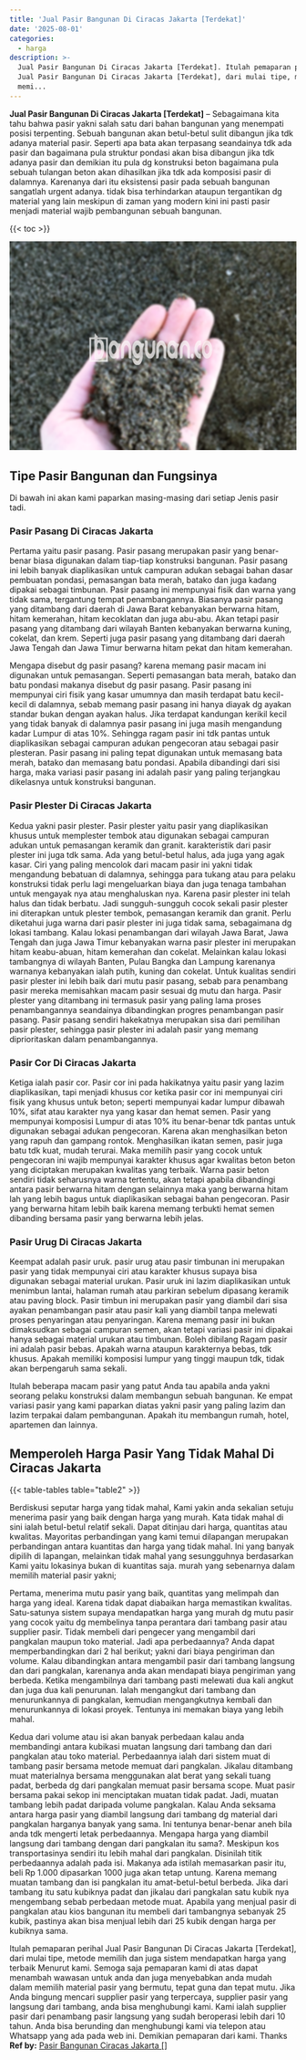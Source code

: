 ```yaml
---
title: 'Jual Pasir Bangunan Di Ciracas Jakarta [Terdekat]'
date: '2025-08-01'
categories:
  - harga
description: >-
  Jual Pasir Bangunan Di Ciracas Jakarta [Terdekat]. Itulah pemaparan perihal
  Jual Pasir Bangunan Di Ciracas Jakarta [Terdekat], dari mulai tipe, metode
  memi...
---
```


**Jual Pasir Bangunan Di Ciracas Jakarta \[Terdekat\]** – Sebagaimana kita tahu bahwa pasir yakni salah satu dari bahan bangunan yang menempati posisi terpenting. Sebuah bangunan akan betul-betul sulit dibangun jika tdk adanya material pasir. Seperti apa bata akan terpasang seandainya tdk ada pasir dan bagaimana pula struktur pondasi akan bisa dibangun jika tdk adanya pasir dan demikian itu pula dg konstruksi beton bagaimana pula sebuah tulangan beton akan dihasilkan jika tdk ada komposisi pasir di dalamnya. Karenanya dari itu eksistensi pasir pada sebuah bangunan sangatlah urgent adanya. tidak bisa terhindarkan ataupun tergantikan dg material yang lain meskipun di zaman yang modern kini ini pasti pasir menjadi material wajib pembangunan sebuah bangunan.

{{< toc >}}

![Jual Pasir Bangunan Di Ciracas Jakarta [Terdekat]](/images/jual-pasir-bangunan-52.png)

## Tipe Pasir Bangunan dan Fungsinya

Di bawah ini akan kami paparkan masing-masing dari setiap Jenis pasir tadi.

### Pasir Pasang Di Ciracas Jakarta

Pertama yaitu pasir pasang. Pasir pasang merupakan pasir yang benar-benar biasa digunakan dalam tiap-tiap konstruksi bangunan. Pasir pasang ini lebih banyak diaplikasikan untuk campuran adukan sebagai bahan dasar pembuatan pondasi, pemasangan bata merah, batako dan juga kadang dipakai sebagai timbunan. Pasir pasang ini mempunyai fisik dan warna yang tidak sama, tergantung tempat penambangannya. Biasanya pasir pasang yang ditambang dari daerah di Jawa Barat kebanyakan berwarna hitam, hitam kemerahan, hitam kecoklatan dan juga abu-abu. Akan tetapi pasir pasang yang ditambang dari wilayah Banten kebanyakan berwarna kuning, cokelat, dan krem. Seperti juga pasir pasang yang ditambang dari daerah Jawa Tengah dan Jawa Timur berwarna hitam pekat dan hitam kemerahan.

Mengapa disebut dg pasir pasang? karena memang pasir macam ini digunakan untuk pemasangan. Seperti pemasangan bata merah, batako dan batu pondasi makanya disebut dg pasir pasang. Pasir pasang ini mempunyai ciri fisik yang kasar umumnya dan masih terdapat batu kecil-kecil di dalamnya, sebab memang pasir pasang ini hanya diayak dg ayakan standar bukan dengan ayakan halus. Jika terdapat kandungan kerikil kecil yang tidak banyak di dalamnya pasir pasang ini juga masih mengandung kadar Lumpur di atas 10%. Sehingga ragam pasir ini tdk pantas untuk diaplikasikan sebagai campuran adukan pengecoran atau sebagai pasir plesteran. Pasir pasang ini paling tepat digunakan untuk memasang bata merah, batako dan memasang batu pondasi. Apabila dibandingi dari sisi harga, maka variasi pasir pasang ini adalah pasir yang paling terjangkau dikelasnya untuk konstruksi bangunan.

### Pasir Plester Di Ciracas Jakarta

Kedua yakni pasir plester. Pasir plester yaitu pasir yang diaplikasikan khusus untuk memplester tembok atau digunakan sebagai campuran adukan untuk pemasangan keramik dan granit. karakteristik dari pasir plester ini juga tdk sama. Ada yang betul-betul halus, ada juga yang agak kasar. Ciri yang paling mencolok dari macam pasir ini yakni tidak mengandung bebatuan di dalamnya, sehingga para tukang atau para pelaku konstruksi tidak perlu lagi mengeluarkan biaya dan juga tenaga tambahan untuk mengayak nya atau menghaluskan nya. Karena pasir plester ini telah halus dan tidak berbatu. Jadi sungguh-sungguh cocok sekali pasir plester ini diterapkan untuk plester tembok, pemasangan keramik dan granit. Perlu diketahui juga warna dari pasir plester ini juga tidak sama, sebagaimana dg lokasi tambang. Kalau lokasi penambangan dari wilayah Jawa Barat, Jawa Tengah dan juga Jawa Timur kebanyakan warna pasir plester ini merupakan hitam keabu-abuan, hitam kemerahan dan cokelat. Melainkan kalau lokasi tambangnya di wilayah Banten, Pulau Bangka dan Lampung karenanya warnanya kebanyakan ialah putih, kuning dan cokelat. Untuk kualitas sendiri pasir plester ini lebih baik dari mutu pasir pasang, sebab para penambang pasir mereka memisahkan macam pasir sesuai dg mutu dan harga. Pasir plester yang ditambang ini termasuk pasir yang paling lama proses penambangannya seandainya dibandingkan progres penambangan pasir pasang. Pasir pasang sendiri hakekatnya merupakan sisa dari pemilihan pasir plester, sehingga pasir plester ini adalah pasir yang memang diprioritaskan dalam penambangannya.

### Pasir Cor Di Ciracas Jakarta

Ketiga ialah pasir cor. Pasir cor ini pada hakikatnya yaitu pasir yang lazim diaplikasikan, tapi menjadi khusus cor ketika pasir cor ini mempunyai ciri fisik yang khusus untuk beton; seperti mempunyai kadar lumpur dibawah 10%, sifat atau karakter nya yang kasar dan hemat semen. Pasir yang mempunyai komposisi Lumpur di atas 10% itu benar-benar tdk pantas untuk digunakan sebagai adukan pengecoran. Karena akan menghasilkan beton yang rapuh dan gampang rontok. Menghasilkan ikatan semen, pasir juga batu tdk kuat, mudah terurai. Maka memilih pasir yang cocok untuk pengecoran ini wajib mempunyai karakter khusus agar kwalitas beton beton yang diciptakan merupakan kwalitas yang terbaik. Warna pasir beton sendiri tidak seharusnya warna tertentu, akan tetapi apabila dibandingi antara pasir berwarna hitam dengan selainnya maka yang berwarna hitam lah yang lebih bagus untuk diaplikasikan sebagai bahan pengecoran. Pasir yang berwarna hitam lebih baik karena memang terbukti hemat semen dibanding bersama pasir yang berwarna lebih jelas.

### Pasir Urug Di Ciracas Jakarta

Keempat adalah pasir uruk. pasir urug atau pasir timbunan ini merupakan pasir yang tidak mempunyai ciri atau karakter khusus supaya bisa digunakan sebagai material urukan. Pasir uruk ini lazim diaplikasikan untuk menimbun lantai, halaman rumah atau parkiran sebelum dipasang keramik atau paving block. Pasir timbun ini merupakan pasir yang diambil dari sisa ayakan penambangan pasir atau pasir kali yang diambil tanpa melewati proses penyaringan atau penyaringan. Karena memang pasir ini bukan dimaksudkan sebagai campuran semen, akan tetapi variasi pasir ini dipakai hanya sebagai material urukan atau timbunan. Boleh dibilang Ragam pasir ini adalah pasir bebas. Apakah warna ataupun karakternya bebas, tdk khusus. Apakah memiliki komposisi lumpur yang tinggi maupun tdk, tidak akan berpengaruh sama sekali.

Itulah beberapa macam pasir yang patut Anda tau apabila anda yakni seorang pelaku konstruksi dalam membangun sebuah bangunan. Ke empat variasi pasir yang kami paparkan diatas yakni pasir yang paling lazim dan lazim terpakai dalam pembangunan. Apakah itu membangun rumah, hotel, apartemen dan lainnya.

## Memperoleh Harga Pasir Yang Tidak Mahal Di Ciracas Jakarta

{{< table-tables table="table2" >}}

Berdiskusi seputar harga yang tidak mahal, Kami yakin anda sekalian setuju menerima pasir yang baik dengan harga yang murah. Kata tidak mahal di sini ialah betul-betul relatif sekali. Dapat ditinjau dari harga, quantitas atau kwalitas. Mayoritas perbandingan yang kami temui dilapangan merupakan perbandingan antara kuantitas dan harga yang tidak mahal. Ini yang banyak dipilih di lapangan, melainkan tidak mahal yang sesungguhnya berdasarkan Kami yaitu lokasinya bukan di kuantitas saja. murah yang sebenarnya dalam memilih material pasir yakni;

Pertama, menerima mutu pasir yang baik, quantitas yang melimpah dan harga yang ideal. Karena tidak dapat diabaikan harga memastikan kwalitas. Satu-satunya sistem supaya mendapatkan harga yang murah dg mutu pasir yang cocok yaitu dg membelinya tanpa perantara dari tambang pasir atau supplier pasir. Tidak membeli dari pengecer yang mengambil dari pangkalan maupun toko material. Jadi apa perbedaannya? Anda dapat memperbandingkan dari 2 hal berikut; yakni dari biaya pengiriman dan volume. Kalau dibandingkan antara mengambil pasir dari tambang langsung dan dari pangkalan, karenanya anda akan mendapati biaya pengiriman yang berbeda. Ketika mengambilnya dari tambang pasti melewati dua kali angkut dan juga dua kali penurunan. Ialah mengangkut dari tambang dan menurunkannya di pangkalan, kemudian mengangkutnya kembali dan menurunkannya di lokasi proyek. Tentunya ini memakan biaya yang lebih mahal.

Kedua dari volume atau isi akan banyak perbedaan kalau anda membandingi antara kubikasi muatan langsung dari tambang dan dari pangkalan atau toko material. Perbedaannya ialah dari sistem muat di tambang pasir bersama metode memuat dari pangkalan. Jikalau ditambang muat materialnya bersama menggunakan alat berat yang sekali tuang padat, berbeda dg dari pangkalan memuat pasir bersama scope. Muat pasir bersama pakai sekop ini menciptakan muatan tidak padat. Jadi, muatan tambang lebih padat daripada volume pangkalan. Kalau Anda seksama antara harga pasir yang diambil langsung dari tambang dg material dari pangkalan harganya banyak yang sama. Ini tentunya benar-benar aneh bila anda tdk mengerti letak perbedaannya. Mengapa harga yang diambil langsung dari tambang dengan dari pangkalan itu sama?. Meskipun kos transportasinya sendiri itu lebih mahal dari pangkalan. Disinilah titik perbedaannya adalah pada isi. Makanya ada istilah memasarkan pasir itu, beli Rp 1.000 dipasarkan 1000 juga akan tetap untung. Karena memang muatan tambang dan isi pangkalan itu amat-betul-betul berbeda. Jika dari tambang itu satu kubiknya padat dan jikalau dari pangkalan satu kubik nya mengembang sebab perbedaan metode muat. Apabila yang menjual pasir di pangkalan atau kios bangunan itu membeli dari tambangnya sebanyak 25 kubik, pastinya akan bisa menjual lebih dari 25 kubik dengan harga per kubiknya sama.

Itulah pemaparan perihal Jual Pasir Bangunan Di Ciracas Jakarta \[Terdekat\], dari mulai tipe, metode memilih dan juga sistem mendapatkan harga yang terbaik Menurut kami. Semoga saja pemaparan kami di atas dapat menambah wawasan untuk anda dan juga menyebabkan anda mudah dalam memilih material pasir yang bermutu, tepat guna dan tepat mutu. Jika Anda bingung mencari supplier pasir yang terpercaya, supplier pasir yang langsung dari tambang, anda bisa menghubungi kami. Kami ialah supplier pasir dari penambang pasir langsung yang sudah beroperasi lebih dari 10 tahun. Anda bisa berunding dan menghubungi kami via telepon atau Whatsapp yang ada pada web ini. Demikian pemaparan dari kami. Thanks
**Ref by:** [Pasir Bangunan Ciracas Jakarta []](https://id.wikipedia.org/wiki/Pasir)
